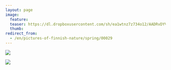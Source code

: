 ```yaml
---
layout: page
image:
  feature:
  teaser: https://dl.dropboxusercontent.com/sh/ea1wtnz7z734o12/AADRvDYVgfbCF2YKFWAARAl8a/luontokuvat/kev%C3%A4t/DSC26058-245px.jpg
  thumb:
redirect_from:
  - /en/pictures-of-finnish-nature/spring/00029
---
```


[![](https://dl.dropboxusercontent.com/sh/ea1wtnz7z734o12/AACqaETIMbzzqjzu0FNg37npa/luontokuvat/kev%C3%A4t/DSC26051-800px.jpg)](https://dl.dropboxusercontent.com/sh/ea1wtnz7z734o12/AACe909u5bBZb6HAquOdUMNPa/luontokuvat/kev%C3%A4t/DSC26051.jpg)

[![](https://dl.dropboxusercontent.com/sh/ea1wtnz7z734o12/AAB5k-54jwDoBI10x_lKNnJ_a/luontokuvat/kev%C3%A4t/DSC26058-800px.jpg)](https://dl.dropboxusercontent.com/sh/ea1wtnz7z734o12/AADyRQOilmDMxbUeuqVCN26Ca/luontokuvat/kev%C3%A4t/DSC26058.jpg)
